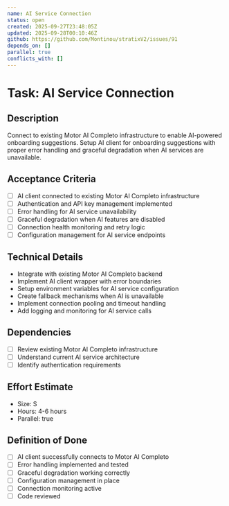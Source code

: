 ```yaml
---
name: AI Service Connection
status: open
created: 2025-09-27T23:48:05Z
updated: 2025-09-28T00:10:46Z
github: https://github.com/Montinou/stratixV2/issues/91
depends_on: []
parallel: true
conflicts_with: []
---
```


# Task: AI Service Connection

## Description
Connect to existing Motor AI Completo infrastructure to enable AI-powered onboarding suggestions. Setup AI client for onboarding suggestions with proper error handling and graceful degradation when AI services are unavailable.

## Acceptance Criteria
- [ ] AI client connected to existing Motor AI Completo infrastructure
- [ ] Authentication and API key management implemented
- [ ] Error handling for AI service unavailability
- [ ] Graceful degradation when AI features are disabled
- [ ] Connection health monitoring and retry logic
- [ ] Configuration management for AI service endpoints

## Technical Details
- Integrate with existing Motor AI Completo backend
- Implement AI client wrapper with error boundaries
- Setup environment variables for AI service configuration
- Create fallback mechanisms when AI is unavailable
- Implement connection pooling and timeout handling
- Add logging and monitoring for AI service calls

## Dependencies
- [ ] Review existing Motor AI Completo infrastructure
- [ ] Understand current AI service architecture
- [ ] Identify authentication requirements

## Effort Estimate
- Size: S
- Hours: 4-6 hours
- Parallel: true

## Definition of Done
- [ ] AI client successfully connects to Motor AI Completo
- [ ] Error handling implemented and tested
- [ ] Graceful degradation working correctly
- [ ] Configuration management in place
- [ ] Connection monitoring active
- [ ] Code reviewed